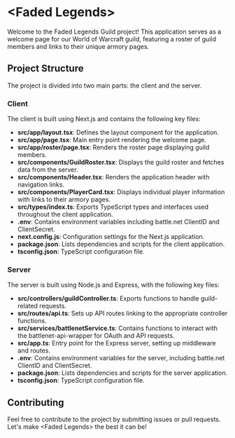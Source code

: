 # &lt;Faded Legends&gt;

Welcome to the Faded Legends Guild project! This application serves as a welcome page for our World of Warcraft guild, featuring a roster of guild members and links to their unique armory pages.

## Project Structure

The project is divided into two main parts: the client and the server.

### Client

The client is built using Next.js and contains the following key files:

- **src/app/layout.tsx**: Defines the layout component for the application.
- **src/app/page.tsx**: Main entry point rendering the welcome page.
- **src/app/roster/page.tsx**: Renders the roster page displaying guild members.
- **src/components/GuildRoster.tsx**: Displays the guild roster and fetches data from the server.
- **src/components/Header.tsx**: Renders the application header with navigation links.
- **src/components/PlayerCard.tsx**: Displays individual player information with links to their armory pages.
- **src/types/index.ts**: Exports TypeScript types and interfaces used throughout the client application.
- **.env**: Contains environment variables including battle.net ClientID and ClientSecret.
- **next.config.js**: Configuration settings for the Next.js application.
- **package.json**: Lists dependencies and scripts for the client application.
- **tsconfig.json**: TypeScript configuration file.

### Server

The server is built using Node.js and Express, with the following key files:

- **src/controllers/guildController.ts**: Exports functions to handle guild-related requests.
- **src/routes/api.ts**: Sets up API routes linking to the appropriate controller functions.
- **src/services/battlenetService.ts**: Contains functions to interact with the battlenet-api-wrapper for OAuth and API requests.
- **src/app.ts**: Entry point for the Express server, setting up middleware and routes.
- **.env**: Contains environment variables for the server, including battle.net ClientID and ClientSecret.
- **package.json**: Lists dependencies and scripts for the server application.
- **tsconfig.json**: TypeScript configuration file.

## Contributing

Feel free to contribute to the project by submitting issues or pull requests. Let's make &lt;Faded Legends&gt; the best it can be!